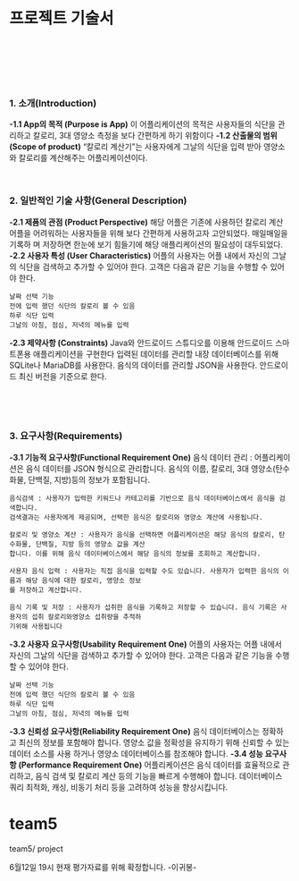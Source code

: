 # 프로젝트 기술서

&nbsp;

&nbsp;

&nbsp;

### 1. 소개(Introduction)
 **-1.1	App의 목적 (Purpose is App)**
    이 어플리케이션의 목적은 사용자들의 식단을 관리하고 칼로리, 3대 영양소 측정을 보다 간편하게 하기 위함이다
 **-1.2	산출물의 범위 (Scope of product)**
    “칼로리 계산기”는 사용자에게 그날의 식단을 입력 받아 영양소와 칼로리를 계산해주는 어플리케이션이다.
&nbsp;

&nbsp;
    
### 2. 일반적인 기술 사항(General Description)
  **-2.1	제품의 관점 (Product Perspective)**
    해당 어플은 기존에 사용하던 칼로리 계산 어플을 어려워하는 사용자들을 위해 보다 간편하게 사용하고자 고안되었다. 매일매일을 기록하 
    며 저장하면 한눈에 보기 힘들기에 해당 애플리케이션의 필요성이 대두되었다.
  **-2.2	사용자 특성 (User Characteristics)**
    어플의 사용자는 어플 내에서 자신의 그날의 식단을 검색하고 추가할 수 있어야 한다. 고객은 다음과 같은 기능을 수행할 수 있어야 한다.
    
    날짜 선택 기능
    전에 입력 했던 식단의 칼로리 볼 수 있음
    하루 식단 입력
    그날의 아침, 점심, 저녁의 메뉴를 입력

 **-2.3	제약사항 (Constraints)**
    Java와 안드로이드 스튜디오를 이용해 안드로이드 스마트폰용 애플리케이션을 구현한다
    입력된 데이터를 관리할 내장 데이터베이스를 위해 SQLite나 MariaDB를 사용한다.
    음식의 데이터를 관리할 JSON을 사용한다.
    안드로이드 최신 버전을 기준으로 한다.

&nbsp;

&nbsp;

### 3. 요구사항(Requirements)
**-3.1	기능적 요구사항(Functional Requirement One)**
    음식 데이터 관리 : 어플리케이션은 음식 데이터를 JSON 형식으로 관리합니다.
    음식의 이름, 칼로리, 3대 영양소(탄수화물, 단백질, 지방)등의 정보가 포함됩니다.
    
    음식검색 : 사용자가 입력한 키워드나 카테고리를 기반으로 음식 데이터베이스에서 음식을 검색합니다.
    검색결과는 사용자에게 제공되며, 선택한 음식은 칼로리와 영양소 계산에 사용됩니다.
    
    칼로리 및 영양소 계산 : 사용자가 음식을 선택하면 어플리케이션은 해당 음식의 칼로리, 탄수화물, 단백질, 지방 등의 영양소 값을 계산 
    합니다. 이를 위해 음식 데이터베이스에서 해당 음식의 정보를 조회하고 계산합니다.
    
    사용자 음식 입력 : 사용자는 직접 음식을 입력할 수도 있습니다. 사용자가 입력한 음식의 이름과 해당 음식에 대한 칼로리, 영양소 정보 
    를 저장하고 계산합니다.

    음식 기록 및 저장 : 사용자가 섭취한 음식을 기록하고 저장할 수 있습니다. 음식 기록은 사용자의 섭취 칼로리와영양소 섭취량을 추적하 
    기위해 사용됩니다
**-3.2	사용자 요구사항(Usability Requirement One)**
    어플의 사용자는 어플 내에서 자신의 그날의 식단을 검색하고 추가할 수 있어야 한다. 고객은 다음과 같은 기능을 수행할 수 있어야 한다.
    
    날짜 선택 기능
    전에 입력 했던 식단의 칼로리 볼 수 있음
    하루 식단 입력
    그날의 아침, 점심, 저녁의 메뉴를 입력


**-3.3	신뢰성 요구사항(Reliability Requirement One)**
    음식 데이터베이스는 정확하고 최신의 정보를 포함해야 합니다. 영양소 값을 정확성을 유지하기 위해 신뢰할 수 있는 데이터 소스를 사용 
    하거나 영양소 데이터베이스를 참조해야 합니다.
**-3.4	성능 요구사항 (Performance Requirement One)**
    어플리케이션은 음식 데이터를 효율적으로 관리하고, 음식 검색 및 칼로리 계산 등의 기능을 빠르게 수행해야 합니다. 데이터베이스 쿼리 
    최적화, 캐싱, 비동기 처리 등을 고려하여 성능을 향상시킵니다.

# team5
team5/ project

6월12일 19시 현재 평가자료를 위해 확정합니다. -이귀봉-
